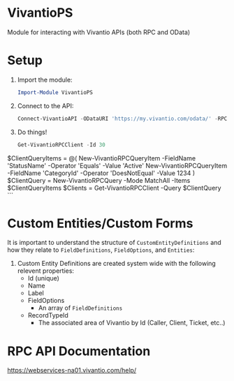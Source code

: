 # VivantioPS

Module for interacting with Vivantio APIs (both RPC and OData)

# Setup
 1. Import the module:
    ```Powershell
    Import-Module VivantioPS
    ```
 2. Connect to the API:
    ```Powershell
    Connect-VivantioAPI -ODataURI 'https://my.vivantio.com/odata/' -RPCURI 'https://webservices-na01.vivantio.com/api/'
    ```
 3. Do things!
    ```Powershell
    Get-VivantioRPCClient -Id 30


   $ClientQueryItems = @(
      New-VivantioRPCQueryItem -FieldName 'StatusName' -Operator 'Equals' -Value 'Active'
      New-VivantioRPCQueryItem -FieldName 'CategoryId' -Operator 'DoesNotEqual' -Value 1234
   )
   $ClientQuery = New-VivantioRPCQuery -Mode MatchAll -Items $ClientQueryItems
   $Clients = Get-VivantioRPCClient -Query $ClientQuery
    ```

# Custom Entities/Custom Forms
It is important to understand the structure of `CustomEntityDefinitions` and how they relate to `FieldDefinitions`,
`FieldOptions`, and `Entities`:

 1. Custom Entity Definitions are created system wide with the following relevent properties:
    - Id (unique)
    - Name
    - Label
    - FieldOptions
        - An array of `FieldDefinitions`
    - RecordTypeId
        - The associated area of Vivantio by Id (Caller, Client, Ticket, etc..)


# RPC API Documentation
https://webservices-na01.vivantio.com/help/